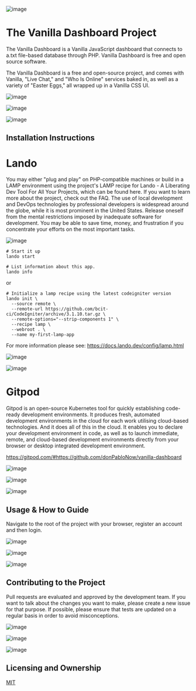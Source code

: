 
![image](https://user-images.githubusercontent.com/6468571/152180948-7c0b5986-8e19-4fb0-8da2-34602d6bb5da.png)

# The Vanilla Dashboard Project

The Vanilla Dashboard is a Vanilla JavaScript dashboard that connects to a.txt file-based database through PHP. Vanilla Dashboard is free and open source software. 

The Vanilla Dashboard is a free and open-source project, and comes with Vanilla, "Live Chat," and "Who Is Online" services baked in, as well as a variety of "Easter Eggs," all wrapped up in a Vanilla CSS UI.

![image](https://user-images.githubusercontent.com/6468571/152177506-be7b0c78-3395-4064-bb39-b949aac924ff.png)


![image](https://user-images.githubusercontent.com/6468571/152181888-0b505d28-41c9-4d17-bf4d-9cb3b3411e67.png)


![image](https://user-images.githubusercontent.com/6468571/152180986-20e0beb1-c098-421b-b71a-e8cfc01aa170.png)

## Installation Instructions

# Lando
You may either "plug and play" on PHP-compatible machines or build in a LAMP environment using the project's LAMP recipe for Lando - A Liberating Dev Tool For All Your Projects, which can be found here. If you want to learn more about the project, check out the FAQ. The use of local development and DevOps technologies by professional developers is widespread around the globe, while it is most prominent in the United States. Release oneself from the mental restrictions imposed by inadequate software for development. You may be able to save time, money, and frustration if you concentrate your efforts on the most important tasks.

![image](https://user-images.githubusercontent.com/6468571/152177774-25482b2a-f8cd-4f19-a221-97dc29212a2d.png)

```
# Start it up
lando start

# List information about this app.
lando info
```

or 

```
# Initialize a lamp recipe using the latest codeigniter version
lando init \
  --source remote \
  --remote-url https://github.com/bcit-ci/CodeIgniter/archive/3.1.10.tar.gz \
  --remote-options="--strip-components 1" \
  --recipe lamp \
  --webroot . \
  --name my-first-lamp-app
```

For more information please see: https://docs.lando.dev/config/lamp.html 

![image](https://user-images.githubusercontent.com/6468571/152178164-3cf9d286-6ca2-407e-8f62-50fc4d217a6b.png)


![image](https://user-images.githubusercontent.com/6468571/152181962-33e4e658-5fbc-4b2d-9366-7147e9fabe65.png)


# Gitpod

Gitpod is an open-source Kubernetes tool for quickly establishing code-ready development environments. It produces fresh, automated development environments in the cloud for each work utilising cloud-based technologies. And it does all of this in the cloud. It enables you to declare your development environment in code, as well as to launch immediate, remote, and cloud-based development environments directly from your browser or desktop integrated development environment.

https://gitpod.com/#https://github.com/donPabloNow/vanilla-dashboard

![image](https://user-images.githubusercontent.com/6468571/152177615-421c1286-33cd-4c38-9f7b-3c486901ba81.png)


![image](https://user-images.githubusercontent.com/6468571/152181932-88f8e56c-b479-478a-8e38-06150cf4ef3e.png)


![image](https://user-images.githubusercontent.com/6468571/152181058-6446dd76-3012-4e9f-b05a-7d86ca5d0872.png)

## Usage & How to Guide

Navigate to the root of the project with your browser, register an account and then login.

![image](https://user-images.githubusercontent.com/6468571/152178601-981f8e64-a22e-4278-89dd-46e2c39ee77f.png)


![image](https://user-images.githubusercontent.com/6468571/152181949-99b9aaa6-586e-4f64-826d-ec7616535d1c.png)


![image](https://user-images.githubusercontent.com/6468571/152181096-2b8db6ac-337c-48be-849b-4bca24e4a39b.png)

## Contributing to the Project

Pull requests are evaluated and approved by the development team. If you want to talk about the changes you want to make, please create a new issue for that purpose. If possible, please ensure that tests are updated on a regular basis in order to avoid misconceptions.

![image](https://user-images.githubusercontent.com/6468571/152178640-266dfe32-62c2-4ad2-a2c9-2096af248e18.png)


![image](https://user-images.githubusercontent.com/6468571/152181962-33e4e658-5fbc-4b2d-9366-7147e9fabe65.png)


![image](https://user-images.githubusercontent.com/6468571/152181124-d8d43105-8525-4220-ab91-a4caf933634b.png)

## Licensing and Ownership

[MIT](https://choosealicense.com/licenses/mit/)
